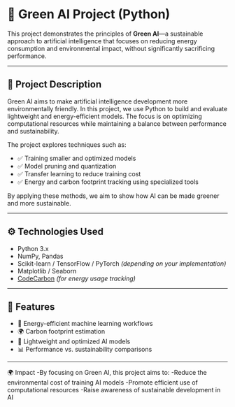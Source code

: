 # 🌱 Green AI Project (Python)

This project demonstrates the principles of **Green AI**—a sustainable approach to artificial intelligence that focuses on reducing energy consumption and environmental impact, without significantly sacrificing performance.

---

## 📝 Project Description

Green AI aims to make artificial intelligence development more environmentally friendly. In this project, we use Python to build and evaluate lightweight and energy-efficient models. The focus is on optimizing computational resources while maintaining a balance between performance and sustainability.

The project explores techniques such as:
- ✅ Training smaller and optimized models
- ✅ Model pruning and quantization
- ✅ Transfer learning to reduce training cost
- ✅ Energy and carbon footprint tracking using specialized tools

By applying these methods, we aim to show how AI can be made greener and more sustainable.

---

## ⚙️ Technologies Used

- Python 3.x  
- NumPy, Pandas  
- Scikit-learn / TensorFlow / PyTorch *(depending on your implementation)*  
- Matplotlib / Seaborn  
- [CodeCarbon](https://mlco2.github.io/codecarbon/) *(for energy usage tracking)*

---

## 📌 Features

- 🔋 Energy-efficient machine learning workflows  
- 🌍 Carbon footprint estimation  
- 🧠 Lightweight and optimized AI models  
- 📊 Performance vs. sustainability comparisons

---

🌍 Impact
-By focusing on Green AI, this project aims to:
-Reduce the environmental cost of training AI models
-Promote efficient use of computational resources
-Raise awareness of sustainable development in AI

